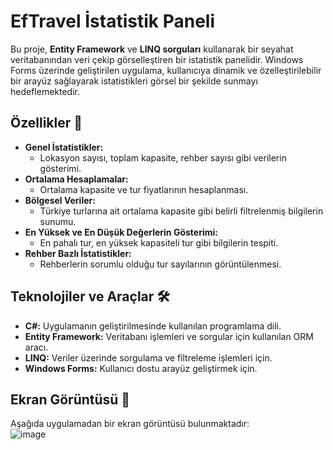 
#  EfTravel İstatistik Paneli

Bu proje, **Entity Framework** ve **LINQ sorguları** kullanarak bir seyahat veritabanından veri çekip görselleştiren bir istatistik panelidir. Windows Forms üzerinde geliştirilen uygulama, kullanıcıya dinamik ve özelleştirilebilir bir arayüz sağlayarak istatistikleri görsel bir şekilde sunmayı hedeflemektedir.  

## Özellikler 🚀  
- **Genel İstatistikler:**  
  - Lokasyon sayısı, toplam kapasite, rehber sayısı gibi verilerin gösterimi.  
- **Ortalama Hesaplamalar:**  
  - Ortalama kapasite ve tur fiyatlarının hesaplanması.  
- **Bölgesel Veriler:**  
  - Türkiye turlarına ait ortalama kapasite gibi belirli filtrelenmiş bilgilerin sunumu.  
- **En Yüksek ve En Düşük Değerlerin Gösterimi:**  
  - En pahalı tur, en yüksek kapasiteli tur gibi bilgilerin tespiti.  
- **Rehber Bazlı İstatistikler:**  
  - Rehberlerin sorumlu olduğu tur sayılarının görüntülenmesi.  

## Teknolojiler ve Araçlar 🛠️  
- **C#:** Uygulamanın geliştirilmesinde kullanılan programlama dili.  
- **Entity Framework:** Veritabanı işlemleri ve sorgular için kullanılan ORM aracı.  
- **LINQ:** Veriler üzerinde sorgulama ve filtreleme işlemleri için.  
- **Windows Forms:** Kullanıcı dostu arayüz geliştirmek için.  

## Ekran Görüntüsü 📸  
Aşağıda uygulamadan bir ekran görüntüsü bulunmaktadır:  
![image](https://github.com/user-attachments/assets/948ac57d-9043-4f25-8e06-cb3e20503ffe)
